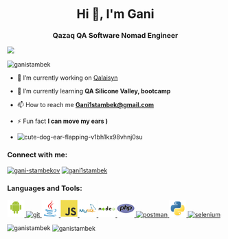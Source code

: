 <h1 align="center">Hi 👋, I'm Gani</h1>
<h3 align="center">Qazaq QA Software Nomad Engineer</h3>

<img src="https://user-images.githubusercontent.com/124422266/222570609-4c2230c8-46c0-4924-bc31-8091a3302ea7.jpg">

<p align="left"> <img src="https://media.tenor.com/l9fh4ZmDHIsAAAAd/mongolian-riding-lessons.gif" alt="ganistambek" /> </p>

- 🔭 I’m currently working on [Qalaisyn](qalaisyn.world)

- 🌱 I’m currently learning **QA Silicone Valley, bootcamp**

- 📫 How to reach me **Gani1stambek@gmail.com**

- ⚡ Fun fact **I can move my ears )**
- ![cute-dog-ear-flapping-v1bh1kx98vhnj0su](https://user-images.githubusercontent.com/124422266/222561290-449f348f-7c4e-4f61-b0c5-65f1a1f93f4d.gif)


<h3 align="left">Connect with me:</h3>
<p align="left">
<a href="https://linkedin.com/in/gani-stambekov" target="blank"><img align="center" src="https://raw.githubusercontent.com/rahuldkjain/github-profile-readme-generator/master/src/images/icons/Social/linked-in-alt.svg" alt="gani-stambekov" height="30" width="40" /></a>
<a href="https://www.hackerrank.com/gani1stambek" target="blank"><img align="center" src="https://raw.githubusercontent.com/rahuldkjain/github-profile-readme-generator/master/src/images/icons/Social/hackerrank.svg" alt="gani1stambek" height="30" width="40" /></a>
</p>

<h3 align="left">Languages and Tools:</h3>
<p align="left"> <a href="https://developer.android.com" target="_blank" rel="noreferrer"> <img src="https://raw.githubusercontent.com/devicons/devicon/master/icons/android/android-original-wordmark.svg" alt="android" width="40" height="40"/> </a> <a href="https://git-scm.com/" target="_blank" rel="noreferrer"> <img src="https://www.vectorlogo.zone/logos/git-scm/git-scm-icon.svg" alt="git" width="40" height="40"/> </a> <a href="https://www.java.com" target="_blank" rel="noreferrer"> <img src="https://raw.githubusercontent.com/devicons/devicon/master/icons/java/java-original.svg" alt="java" width="40" height="40"/> </a> <a href="https://developer.mozilla.org/en-US/docs/Web/JavaScript" target="_blank" rel="noreferrer"> <img src="https://raw.githubusercontent.com/devicons/devicon/master/icons/javascript/javascript-original.svg" alt="javascript" width="40" height="40"/> </a> <a href="https://www.mysql.com/" target="_blank" rel="noreferrer"> <img src="https://raw.githubusercontent.com/devicons/devicon/master/icons/mysql/mysql-original-wordmark.svg" alt="mysql" width="40" height="40"/> </a> <a href="https://nodejs.org" target="_blank" rel="noreferrer"> <img src="https://raw.githubusercontent.com/devicons/devicon/master/icons/nodejs/nodejs-original-wordmark.svg" alt="nodejs" width="40" height="40"/> </a> <a href="https://www.php.net" target="_blank" rel="noreferrer"> <img src="https://raw.githubusercontent.com/devicons/devicon/master/icons/php/php-original.svg" alt="php" width="40" height="40"/> </a> <a href="https://postman.com" target="_blank" rel="noreferrer"> <img src="https://www.vectorlogo.zone/logos/getpostman/getpostman-icon.svg" alt="postman" width="40" height="40"/> </a> <a href="https://www.python.org" target="_blank" rel="noreferrer"> <img src="https://raw.githubusercontent.com/devicons/devicon/master/icons/python/python-original.svg" alt="python" width="40" height="40"/> </a> <a href="https://www.selenium.dev" target="_blank" rel="noreferrer"> <img src="https://raw.githubusercontent.com/detain/svg-logos/780f25886640cef088af994181646db2f6b1a3f8/svg/selenium-logo.svg" alt="selenium" width="40" height="40"/> </a> </p>

<p><img align="left" src="https://github-readme-stats.vercel.app/api/top-langs?username=ganistambek&show_icons=true&locale=en&layout=compact" alt="ganistambek" /></p>

<p>&nbsp;<img align="center" src="https://github-readme-stats.vercel.app/api?username=ganistambek&show_icons=true&locale=en" alt="ganistambek" /></p>

